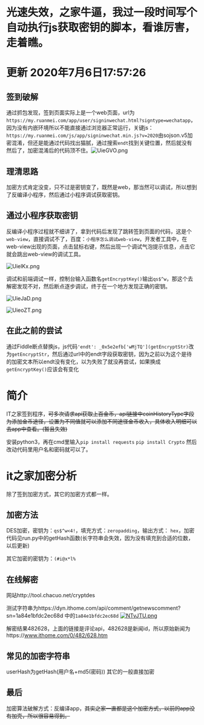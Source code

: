 # 光速失效，之家牛逼，我过一段时间写个自动执行js获取密钥的脚本，看谁厉害，走着瞧。
# 更新 2020年7月6日17:57:26
## 签到破解

通过抓包发现，签到页面实际上是一个web页面，url为`https://my.ruanmei.com/app/user/signinwechat.html?signtype=wechatapp`，因为没有内嵌环境所以不能直接通过浏览器正常运行，关键js：`https://my.ruanmei.com/js/app/signinwechat.min.js?v=2020`由sojson.v5加密混淆，但还是能通过代码找出猫腻，通过搜索`endt`找到关键位置，然后就没有然后了，加密混淆后的代码顶不住。![UieGVO.png](https://s1.ax1x.com/2020/07/06/UieGVO.png)

## 理清思路

加密方式肯定没变，只不过是密钥变了，既然是web，那当然可以调试，所以想到了反编译小程序，然后通过小程序调试获取密钥。

## 通过小程序获取密钥

反编译小程序过程就不细讲了，拿到代码后发现了跳转签到页面的代码，这是个`web-view`，直接调试不了，百度：`小程序怎么调试web-view`，开发者工具中，在web-view出现的页面，点击鼠标右键，然后出现一个调试气泡提示信息，点击它就会跳出web-view的调试工具。

![UielKx.png](https://s1.ax1x.com/2020/07/06/UielKx.png)

调试和前端调试一样，控制台输入函数名`getEncryptKey()`输出`qs$^w`，那这个去解密发现不对，然后断点逐步调试，终于在一个地方发现正确的密钥。

![UieJaD.png](https://s1.ax1x.com/2020/07/06/UieJaD.png)

![UieoZT.png](https://s1.ax1x.com/2020/07/06/UieoZT.png)

##  在此之前的尝试

通过Fiddle断点替换js，js代码`'endt': _0x5e2efb['wMjTQ'](getEncryptStr)`改为`getEncryptStr`，然后通过url中的endt字段获取密钥，因为之前以为这个是待的加密文本所以endt没有变化，以为失败了就没再尝试，如果换成`getEncryptKey()`应该会有变化

# 简介
IT之家签到程序，~~可多次请求api获取上百金币，api链接中coinHistoryType字段为添加金币途径，设置为不同值就可以添加不同途径金币收入，具体收入明细可以去app中查看。(暂且失效)~~

安装python3，再在cmd里输入`pip install requests` `pip install Crypto` 然后改动代码里用户名和密码就可以了。

# it之家加密分析

除了签到加密方式，其它的加密方式都一样。

## 加密方法

DES加密，密钥为：`qs$^w<4!`，填充方式：`zeropadding`，输出方式： `hex`，加密代码见run.py中的getHash函数(长字符串会失效，因为没有填充到合适的位数，以后更新)

其它加密的密钥为：`(#i@x*l%`

## 在线解密

网站http://tool.chacuo.net/cryptdes

测试字符串为https://dyn.ithome.com/api/comment/getnewscomment?sn=1a84e1bfdc2ec68d 中的`1a84e1bfdc2ec68d`
[![NTvJTU.png](https://s1.ax1x.com/2020/07/01/NTvJTU.png)](https://imgchr.com/i/NTvJTU)

解密结果482628，上面的链接是评论api，482628是新闻id，所以原始新闻为https://www.ithome.com/0/482/628.htm

## 常见的加密字符串

userHash为getHash(用户名+md5(密码))
其它的一般直接加密

## 最后

加密算法破解方式：反编译app，~~其实之家一直都是这个加密方式，以前的app没有加壳，所以很容易得到。~~
